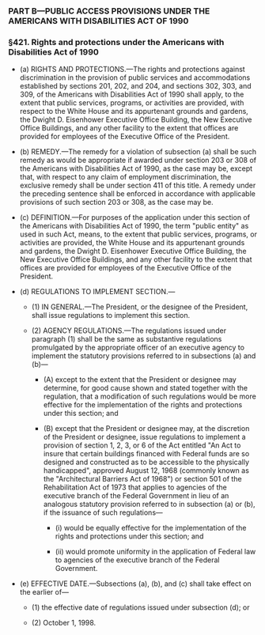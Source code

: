### PART B—PUBLIC ACCESS PROVISIONS UNDER THE AMERICANS WITH DISABILITIES ACT OF 1990

### §421. Rights and protections under the Americans with Disabilities Act of 1990
* (a) RIGHTS AND PROTECTIONS.—The rights and protections against discrimination in the provision of public services and accommodations established by sections 201, 202, and 204, and sections 302, 303, and 309, of the Americans with Disabilities Act of 1990 shall apply, to the extent that public services, programs, or activities are provided, with respect to the White House and its appurtenant grounds and gardens, the Dwight D. Eisenhower Executive Office Building, the New Executive Office Buildings, and any other facility to the extent that offices are provided for employees of the Executive Office of the President.

* (b) REMEDY.—The remedy for a violation of subsection (a) shall be such remedy as would be appropriate if awarded under section 203 or 308 of the Americans with Disabilities Act of 1990, as the case may be, except that, with respect to any claim of employment discrimination, the exclusive remedy shall be under section 411 of this title. A remedy under the preceding sentence shall be enforced in accordance with applicable provisions of such section 203 or 308, as the case may be.

* (c) DEFINITION.—For purposes of the application under this section of the Americans with Disabilities Act of 1990, the term "public entity" as used in such Act, means, to the extent that public services, programs, or activities are provided, the White House and its appurtenant grounds and gardens, the Dwight D. Eisenhower Executive Office Building, the New Executive Office Buildings, and any other facility to the extent that offices are provided for employees of the Executive Office of the President.

* (d) REGULATIONS TO IMPLEMENT SECTION.—

  * (1) IN GENERAL.—The President, or the designee of the President, shall issue regulations to implement this section.

  * (2) AGENCY REGULATIONS.—The regulations issued under paragraph (1) shall be the same as substantive regulations promulgated by the appropriate officer of an executive agency to implement the statutory provisions referred to in subsections (a) and (b)—

    * (A) except to the extent that the President or designee may determine, for good cause shown and stated together with the regulation, that a modification of such regulations would be more effective for the implementation of the rights and protections under this section; and

    * (B) except that the President or designee may, at the discretion of the President or designee, issue regulations to implement a provision of section 1, 2, 3, or 6 of the Act entitled "An Act to insure that certain buildings financed with Federal funds are so designed and constructed as to be accessible to the physically handicapped", approved August 12, 1968 (commonly known as the "Architectural Barriers Act of 1968") or section 501 of the Rehabilitation Act of 1973 that applies to agencies of the executive branch of the Federal Government in lieu of an analogous statutory provision referred to in subsection (a) or (b), if the issuance of such regulations—

      * (i) would be equally effective for the implementation of the rights and protections under this section; and

      * (ii) would promote uniformity in the application of Federal law to agencies of the executive branch of the Federal Government.


* (e) EFFECTIVE DATE.—Subsections (a), (b), and (c) shall take effect on the earlier of—

  * (1) the effective date of regulations issued under subsection (d); or

  * (2) October 1, 1998.